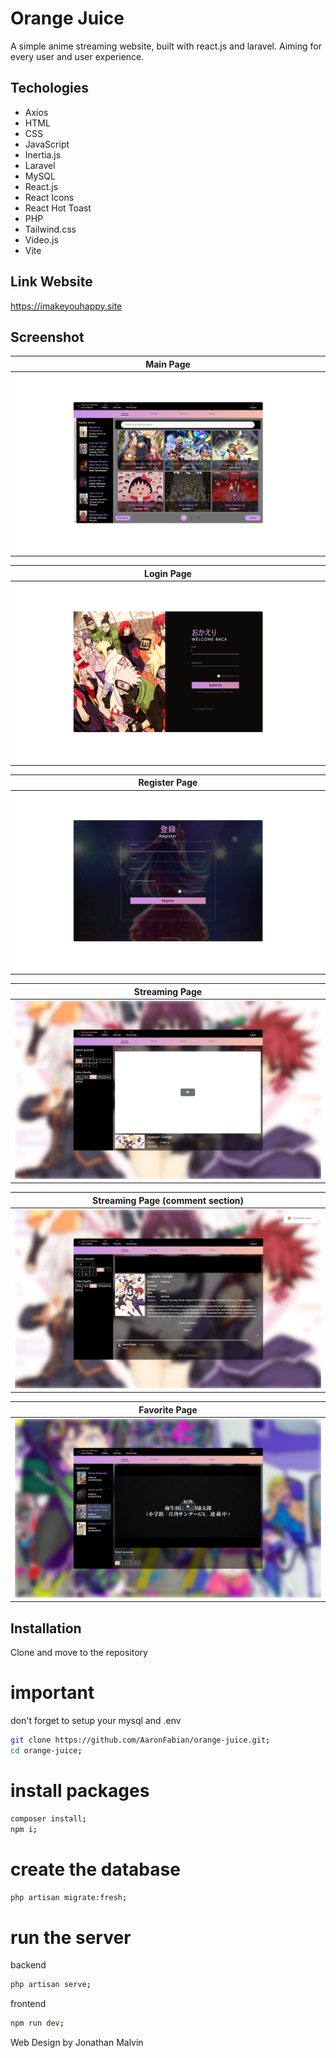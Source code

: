 # Orange Juice

A simple anime streaming website, built with react.js and laravel. Aiming for every user and user experience.

## Techologies

- Axios
- HTML
- CSS
- JavaScript
- Inertia.js
- Laravel
- MySQL
- React.js
- React Icons
- React Hot Toast
- PHP
- Tailwind.css
- Video.js
- Vite

## Link Website

https://imakeyouhappy.site

## Screenshot

| Main Page                                         |
| ------------------------------------------------- |
| ![login page](public/img/pages_img/main_page.png) |

| Login Page                                         |
| -------------------------------------------------- |
| ![login page](public/img/pages_img/login_page.png) |

| Register Page                                         |
| ----------------------------------------------------- |
| ![login page](public/img/pages_img/register_page.png) |

| Streaming Page                                     |
| -------------------------------------------------- |
| ![login page](public/img/pages_img/watch_page.png) |

| Streaming Page (comment section)                           |
| ---------------------------------------------------------- |
| ![login page](public/img/pages_img/watch_page_comment.png) |

| Favorite Page                                         |
| ----------------------------------------------------- |
| ![login page](public/img/pages_img/favorite_page.png) |

## Installation

Clone and move to the repository

# important

don't forget to setup your mysql and .env

```bash
git clone https://github.com/AaronFabian/orange-juice.git;
cd orange-juice;
```

# install packages

```bash
composer install;
npm i;
```

# create the database

```bash
php artisan migrate:fresh;
```

# run the server

backend

```bash
php artisan serve;
```

frontend

```bash
npm run dev;
```

Web Design by Jonathan Malvin
